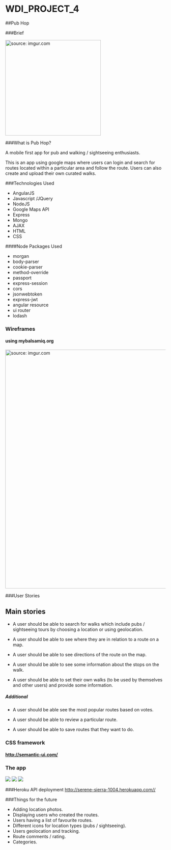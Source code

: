 # WDI_PROJECT_4

##Pub Hop

###Brief


<img src="http://i.imgur.com/IJfAgeL.png" width="300px" title="source: imgur.com" box-shadow="10px 10px black"/>


###What is Pub Hop?

A mobile first app for pub and walking / sightseeing enthusiasts.

This is an app using google maps where users can login and search for routes located within a particular area and follow the route.
Users can also create and upload their own curated walks.



###Technologies Used

* AngularJS
* Javascript /JQuery
* NodeJS
* Google Maps API
* Express
* Mongo
* AJAX
* HTML
* CSS

####Node Packages Used
* morgan 
* body-parser
* cookie-parser
* method-override
* passport
* express-session
* cors
* jsonwebtoken
* express-jwt
* angular resource
* ui router
* lodash

### Wireframes
#### using mybalsamiq.org
<img src="http://i.imgur.com/yJEezJZ.png" width="750px" title="source: imgur.com" box-shadow="10px 10px black"/>


###User Stories

## Main stories
* A user should be able to search for walks which include pubs / sightseeing tours by choosing a location or using geolocation.

* A user should be able to see where they are in relation to a route on a map.

* A user should be able to see directions of the route on the map.

* A user should be able to see some information about the stops on the walk.

* A user should be able to set their own walks (to be used by themselves and other users) and provide some information.

##### Additional
* A user should be able see the most popular routes based on votes.

* A user should be able to review a particular route.

* A user should be able to save routes that they want to do.

### CSS framework
#### http://semantic-ui.com/



### The app
<img src="http://imgur.com/0jvOoQ8.png"/>
<img src="http://imgur.com/Og8Jl2c.png"/>
<img src="http://imgur.com/6FCgCmN.png"/>



###Heroku API deployment
http://serene-sierra-1004.herokuapp.com//


###Things for the future
* Adding location photos.
* Displaying users who created the routes.
* Users having a list of favourite routes.
* Different icons for location types (pubs / sightseeing).
* Users geolocation and tracking.
* Route comments / rating.
* Categories.


